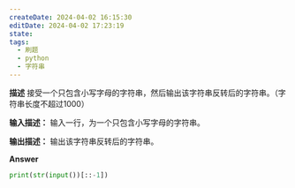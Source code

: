 ```yaml
---
createDate: 2024-04-02 16:15:30
editDate: 2024-04-02 17:23:19
state: 
tags:
  - 刷题
  - python
  - 字符串
---
```


**描述**
接受一个只包含小写字母的字符串，然后输出该字符串反转后的字符串。（字符串长度不超过1000）

**输入描述：**
输入一行，为一个只包含小写字母的字符串。

**输出描述：**
输出该字符串反转后的字符串。

**Answer**
```python
print(str(input())[::-1])
```
